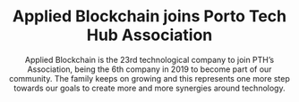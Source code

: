 ---
layout: "post"
title: "Applied Blockchain joins Porto Tech Hub Association"
subtitle: "Applied Blockchain is the 23rd technological company to join PTH’s Association, being the 6th company in 2019 to become part of our community. The family keeps on growing and this represents one more step towards our goals to create more and more synergies around technology."
image: "porto-tech-hub.jpg"
category: "News"
link:
  type: "external"
  url: "https://portotechhub.com/applied-blockchain-joins-porto-tech-hub-association/"
---